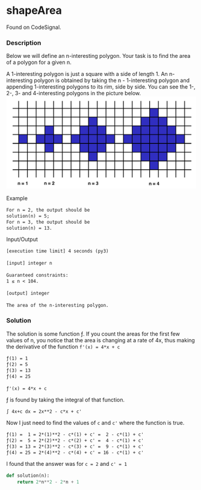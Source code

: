 # shapeArea
Found on CodeSignal.

### Description
Below we will define an n-interesting polygon. Your task is to find the area of a polygon for a given n.

A 1-interesting polygon is just a square with a side of length 1. An n-interesting polygon is obtained by taking the n - 1-interesting polygon and appending 1-interesting polygons to its rim, side by side. You can see the 1-, 2-, 3- and 4-interesting polygons in the picture below.
![](/assets/area.png)

Example

    For n = 2, the output should be
    solution(n) = 5;
    For n = 3, the output should be
    solution(n) = 13.

Input/Output

    [execution time limit] 4 seconds (py3)

    [input] integer n

    Guaranteed constraints:
    1 ≤ n < 104.

    [output] integer

    The area of the n-interesting polygon.

### Solution
The solution is some function ƒ. If you count the areas for the first few values of n, you notice that the area is changing at a rate of 4x, thus making the derivative of the function `f'(x) = 4*x + c`
```
ƒ(1) = 1
ƒ(2) = 5
ƒ(3) = 13
ƒ(4) = 25

ƒ'(x) = 4*x + c
```

ƒ is found by taking the integral of that function.
```
∫ 4x+c dx = 2x**2 - c*x + c'
```
Now I just need to find the values of `c` and `c'` where the function is true.
```
ƒ(1) =  1 = 2*(1)**2 - c*(1) + c' =  2 - c*(1) + c'
ƒ(2) =  5 = 2*(2)**2 - c*(2) + c' =  4 - c*(1) + c'
ƒ(3) = 13 = 2*(3)**2 - c*(3) + c' =  9 - c*(1) + c'
ƒ(4) = 25 = 2*(4)**2 - c*(4) + c' = 16 - c*(1) + c'
```
I found that the answer was for `c = 2` and `c' = 1`

```Python
def solution(n):
    return 2*n**2 - 2*n + 1
```